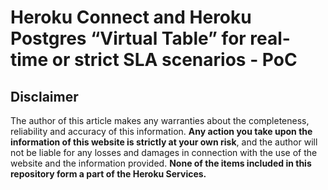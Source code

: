 # Heroku Connect and Heroku Postgres “Virtual Table” for real-time or strict SLA scenarios - PoC

## Disclaimer
The author of this article makes any warranties about the completeness, reliability and accuracy of this information. **Any action you take upon the information of this website is strictly at your own risk**, and the author will not be liable for any losses and damages in connection with the use of the website and the information provided. **None of the items included in this repository form a part of the Heroku Services.**
